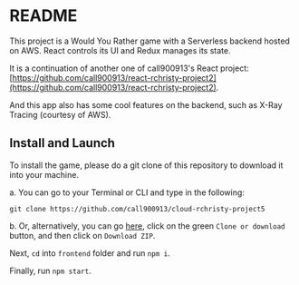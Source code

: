 # README

This project is a Would You Rather game with a Serverless backend hosted on AWS. React controls its UI and Redux manages its state.

It is a continuation of another one of call900913's React project: [https://github.com/call900913/react-rchristy-project2](https://github.com/call900913/react-rchristy-project2).

And this app also has some cool features on the backend, such as X-Ray Tracing (courtesy of AWS).


## Install and Launch

To install the game, please do a git clone of this repository to download it into your machine.

a. You can go to your Terminal or CLI and type in the following:
```
git clone https://github.com/call900913/cloud-rchristy-project5
```

b. Or, alternatively, you can go [here](https://github.com/call900913/cloud-rchristy-project5), click on the green `Clone or download` button, and then click on `Download ZIP`.

Next, `cd` into `frontend` folder and run `npm i`.

Finally, run `npm start`.
